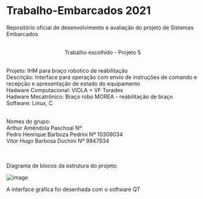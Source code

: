 # Trabalho-Embarcados 2021
Repositório oficial de desenvolvimento e avaliação do projeto de Sistemas Embarcados 
<br/>
<br/>
<p align="center">
Trabalho escolhido - Projeto 5 
<p/>
<br/>
Projeto: IHM para braço robotico de reabilitação
<br/>
Descrição: Interface para operação com envio de instruções de comando e recepção e apresentação de estado do equipamento
<br/>
Hadware Computacional: VIOLA + VF Toradex
<br/>
Hadware Mecatrônico: Braço robo MOREA - reabilitação de braço
<br/>
Software: Linux, C
<br/>
<br/>

Nomes do grupo: 
<br/> Arthur Amêndola Paschoal Nº
<br/> Pedro Henrique Barboza Pedrini Nº 10309034
<br/> Vitor Hugo Barbosa Duchini Nº 9947934

<br/>
<br/>
Diagrama de blocos da estrutura do projeto:

![image](https://user-images.githubusercontent.com/39706145/126869657-3c066a78-35e6-4c89-bddf-cab34444d952.png)

A interface gráfica foi desenhada com o software QT
